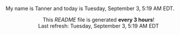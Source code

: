 My name is Tanner and today is Tuesday, September 3, 5:19 AM EDT.

<p align="center">This <i>README</i> file is generated <b>every 3 hours</b>!</br>Last refresh: Tuesday, September 3, 5:19 AM EDT<br /></p>
